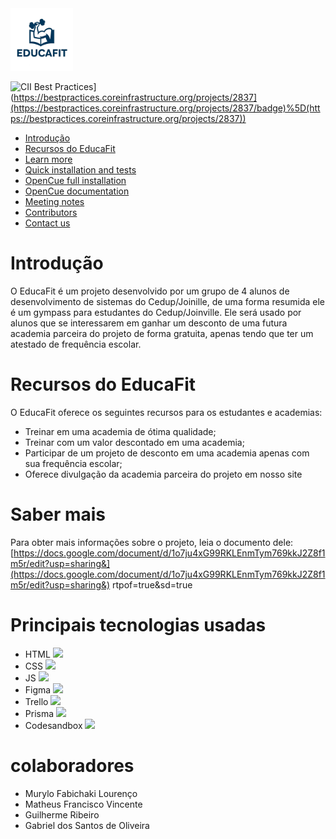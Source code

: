 <img src="https://github.com/Murylofl/EducaFit/blob/main/assets/images/image.png" alt="" width="100">  
 
 
![CII Best Practices]([https://bestpractices.coreinfrastructure.org/projects/2837/badge)](https://bestpractices.coreinfrastructure.org/projects/2837](https://bestpractices.coreinfrastructure.org/projects/2837/badge)%5D(https://bestpractices.coreinfrastructure.org/projects/2837))  
 
- [Introdução](#Introdução)  
- [Recursos do EducaFit](#Recursos-do-EducaFit)  
- [Learn more](#Learn-more)  
- [Quick installation and tests](#Quick-installation-and-tests)  
- [OpenCue full installation](#OpenCue-full-installation)  
- [OpenCue documentation](#opencue-documentation)  
- [Meeting notes](#Meeting-notes)  
- [Contributors](#Contributors)  
- [Contact us](#Contact-us)  
 
# Introdução  
 
O EducaFit é um projeto desenvolvido por um grupo de 4 alunos de desenvolvimento de sistemas do Cedup/Joinille, de uma forma resumida ele é um gympass para estudantes do Cedup/Joinville. Ele será usado por alunos que se interessarem em ganhar um desconto de uma futura academia parceira do projeto de forma gratuita, apenas tendo que ter um atestado de frequência escolar.  
 
# Recursos do EducaFit  
 
O EducaFit oferece os seguintes recursos para os estudantes e academias:  
 
- Treinar em uma academia de ótima qualidade;  
- Treinar com um valor descontado em uma academia;  
- Participar de um projeto de desconto em uma academia apenas com sua frequência escolar;  
- Oferece divulgação da academia parceira do projeto em nosso site  
 
# Saber mais  
 
Para obter mais informações sobre o projeto, leia o documento dele:  
<a>  [https://docs.google.com/document/d/1o7ju4xG99RKLEnmTym769kkJ2Z8f1m5r/edit?usp=sharing&](https://docs.google.com/document/d/1o7ju4xG99RKLEnmTym769kkJ2Z8f1m5r/edit?usp=sharing&)  rtpof=true&sd=true<a>  
 
# Principais tecnologias usadas  
 
- HTML <img scr="https://encrypted-tbn0.gstatic.com/images?q=tbn:ANd9GcQnptBD6uQ8V1-X21FlmUDjvSlvwPhimTwhlQ&s" alt=" " width="80">  
- CSS <img scr="https://1000logos.net/wp-content/uploads/2020/09/CSS-Logo-2011.png" alt=" " width="80">  
- JS <img scr="https://static.vecteezy.com/system/resources/previews/027/127/463/non_2x/javascript-logo-javascript-icon-transparent-free-png.png" alt=" " width="80">  
- Figma <img scr="https://s3-alpha.figma.com/hub/file/1166690750/85f69649-5387-44c2-ba45-81ae13812e36-cover.png" alt=" " width="80">  
- Trello  <img scr="https://media.publit.io/file/q_80/trello-logo-produtivamente.png" alt=" " width="80">  
- Prisma  <img scr="https://encrypted-tbn0.gstatic.com/images?q=tbn:ANd9GcRO4ieMjgDO6W9rQHdRyk7MELtrbJy2gZqebA&s" alt=" " width="80">  
- Codesandbox <img scr="https://codesandbox.io/new/blog/codesandbox-an-online-react-editor/banner.png" alt=" " width="80">

# colaboradores

- Murylo Fabichaki Lourenço
- Matheus Francisco Vincente
- Guilherme Ribeiro
- Gabriel dos Santos de Oliveira
